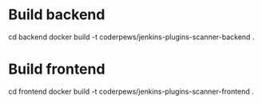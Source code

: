 # Build  backend
cd backend
docker build  -t  coderpews/jenkins-plugins-scanner-backend  .

# Build  frontend
cd frontend
docker build  -t  coderpews/jenkins-plugins-scanner-frontend  .